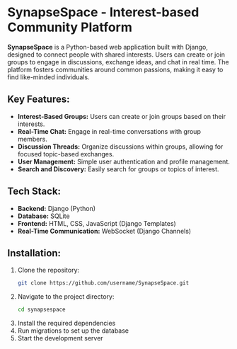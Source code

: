 # SynapseSpace - Interest-based Community Platform

**SynapseSpace** is a Python-based web application built with Django, designed to connect people with shared interests. Users can create or join groups to engage in discussions, exchange ideas, and chat in real time. The platform fosters communities around common passions, making it easy to find like-minded individuals.

## Key Features:
- **Interest-Based Groups:** Users can create or join groups based on their interests.
- **Real-Time Chat:** Engage in real-time conversations with group members.
- **Discussion Threads:** Organize discussions within groups, allowing for focused topic-based exchanges.
- **User Management:** Simple user authentication and profile management.
- **Search and Discovery:** Easily search for groups or topics of interest.

## Tech Stack:
- **Backend:** Django (Python)
- **Database:** SQLite
- **Frontend:** HTML, CSS, JavaScript (Django Templates)
- **Real-Time Communication:** WebSocket (Django Channels)

## Installation:
1. Clone the repository:
   ```bash
   git clone https://github.com/username/SynapseSpace.git
2. Navigate to the project directory:
   ```bash
   cd synapsespace
3. Install the required dependencies
4. Run migrations to set up the database
5. Start the development server



